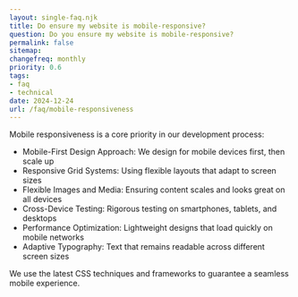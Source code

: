 ```yaml
---
layout: single-faq.njk
title: Do ensure my website is mobile-responsive?
question: Do you ensure my website is mobile-responsive?
permalink: false
sitemap:
changefreq: monthly
priority: 0.6
tags:
- faq
- technical
date: 2024-12-24
url: /faq/mobile-responsiveness
---
```

Mobile responsiveness is a core priority in our development process:

- Mobile-First Design Approach: We design for mobile devices first, then scale up
- Responsive Grid Systems: Using flexible layouts that adapt to screen sizes
- Flexible Images and Media: Ensuring content scales and looks great on all devices
- Cross-Device Testing: Rigorous testing on smartphones, tablets, and desktops
- Performance Optimization: Lightweight designs that load quickly on mobile networks
- Adaptive Typography: Text that remains readable across different screen sizes

We use the latest CSS techniques and frameworks to guarantee a seamless mobile experience.